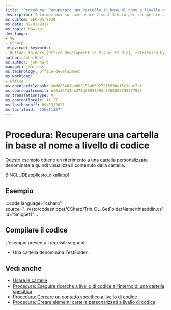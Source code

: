 ```yaml
---
title: 'Procedura: Recuperare una cartella in base al nome a livello di codice'
description: Informazioni su come usare Visual Studio per recuperare a livello di codice una cartella in base al nome e quindi visualizzare il contenuto della cartella.
ms.custom: SEO-VS-2020
ms.date: 02/02/2017
ms.topic: how-to
dev_langs:
- VB
- CSharp
helpviewer_keywords:
- Outlook folders [Office development in Visual Studio], retrieving by name
author: John-Hart
ms.author: johnhart
manager: jmartens
ms.technology: office-development
ms.workload:
- office
ms.openlocfilehash: e0d80548fe48b8152a639272f5538ef5c9aac7cf
ms.sourcegitcommit: b12a38744db371d2894769ecf305585f9577792f
ms.translationtype: MT
ms.contentlocale: it-IT
ms.lasthandoff: 09/13/2021
ms.locfileid: "126711327"
---
```

# <a name="how-to-programmatically-retrieve-a-folder-by-name"></a>Procedura: Recuperare una cartella in base al nome a livello di codice
  Questo esempio ottiene un riferimento a una cartella personalizzata denominata e quindi visualizza il contenuto della cartella.

 [!INCLUDE[appliesto_olkallapp](../vsto/includes/appliesto-olkallapp-md.md)]

## <a name="example"></a>Esempio
 :::code language="csharp" source="../vsto/codesnippet/CSharp/Trin_OL_GetFolderName/thisaddin.cs" id="Snippet1":::

## <a name="compile-the-code"></a>Compilare il codice
 L'esempio presenta i requisiti seguenti:

- Una cartella denominata TestFolder.

## <a name="see-also"></a>Vedi anche
- [Usare le cartelle](../vsto/working-with-folders.md)
- [Procedura: Eseguire ricerche a livello di codice all'interno di una cartella specifica](../vsto/how-to-programmatically-search-within-a-specific-folder.md)
- [Procedura: Cercare un contatto specifico a livello di codice](../vsto/how-to-programmatically-search-for-a-specific-contact.md)
- [Procedura: Creare elementi cartella personalizzati a livello di codice](../vsto/how-to-programmatically-create-custom-folder-items.md)
